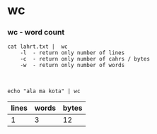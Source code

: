 # wc

### wc - word count
```
cat lahrt.txt |  wc
    -l  - return only number of lines
    -c  - return only number of cahrs / bytes
    -w  - return only number of words
```
<br>

```
echo "ala ma kota" | wc
```
|lines|words|bytes|
|-|-|-|
|1|3|12|
